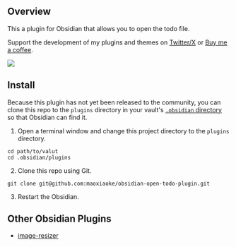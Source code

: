 ## Overview

This a plugin for Obsidian that allows you to open the todo file.

Support the development of my plugins and themes on [Twitter/X](https://twitter.com/xiaokedada) or [Buy me a coffee](https://www.buymeacoffee.com/nazha).

<a href="https://www.buymeacoffee.com/nazha"><img src="https://img.buymeacoffee.com/button-api/?text=Buy me a coffee&emoji=&slug=nazha&button_colour=6a8695&font_colour=ffffff&font_family=Poppins&outline_colour=000000&coffee_colour=FFDD00"></a>


## Install

Because this plugin has not yet been released to the community, you can clone this repo to the `plugins` directory in your vault's [`.obsidian` directory](https://help.obsidian.md/Files+and+folders/How+Obsidian+stores+data) so that Obsidian can find it.

1. Open a terminal window and change this project directory to the `plugins` directory.

```shell
cd path/to/valut
cd .obsidian/plugins
```

2. Clone this repo using Git.

```shell
git clone git@github.com:maoxiaoke/obsidian-open-todo-plugin.git
```

3. Restart the Obsidian.

## Other Obsidian Plugins

- [image-resizer](https://github.com/maoxiaoke/image-resizer)
